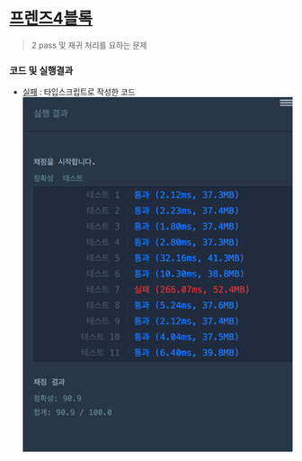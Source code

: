 
# [프렌즈4블록](https://programmers.co.kr/learn/courses/30/lessons/17679) 
> 2 pass 및 재귀 처리를 요하는 문제

### 코드 및 실행결과

* [실패](friends_4_blocks.ts) : 타입스크립트로 작성한 코드  
  ![결과](friends_4_blocks_ts.png)
